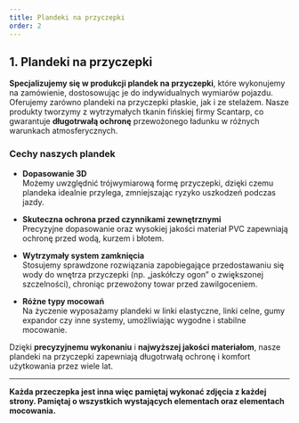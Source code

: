```yaml
---
title: Plandeki na przyczepki
order: 2
---
```


## 1. Plandeki na przyczepki

**Specjalizujemy się w produkcji plandek na przyczepki**, które wykonujemy na zamówienie, dostosowując je do indywidualnych wymiarów pojazdu. Oferujemy zarówno plandeki na przyczepki płaskie, jak i ze stelażem. Nasze produkty tworzymy z wytrzymałych tkanin fińskiej firmy Scantarp, co gwarantuje **długotrwałą ochronę** przewożonego ładunku w różnych warunkach atmosferycznych.

### Cechy naszych plandek

- **Dopasowanie 3D**  
  Możemy uwzględnić trójwymiarową formę przyczepki, dzięki czemu plandeka idealnie przylega, zmniejszając ryzyko uszkodzeń podczas jazdy.

- **Skuteczna ochrona przed czynnikami zewnętrznymi**  
  Precyzyjne dopasowanie oraz wysokiej jakości materiał PVC zapewniają ochronę przed wodą, kurzem i błotem.

- **Wytrzymały system zamknięcia**  
  Stosujemy sprawdzone rozwiązania zapobiegające przedostawaniu się wody do wnętrza przyczepki (np. „jaskółczy ogon” o zwiększonej szczelności), chroniąc przewożony towar przed zawilgoceniem.

- **Różne typy mocowań**  
  Na życzenie wyposażamy plandeki w linki elastyczne, linki celne, gumy expandor czy inne systemy, umożliwiając wygodne i stabilne mocowanie.

Dzięki **precyzyjnemu wykonaniu** i **najwyższej jakości materiałom**, nasze plandeki na przyczepki zapewniają długotrwałą ochronę i komfort użytkowania przez wiele lat.  
 

---

**Każda przeczepka jest inna więc pamiętaj wykonać zdjęcia z każdej strony.
Pamiętaj o wszystkich wystających elementach oraz elementach mocowania.**
